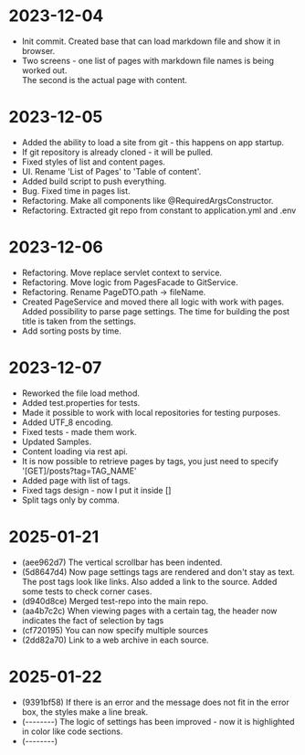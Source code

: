 # 2023-12-04
- Init commit. Created base that can load markdown file and show it in browser.
- Two screens - one list of pages with markdown file names is being worked out.  
The second is the actual page with content.

# 2023-12-05
- Added the ability to load a site from git - this happens on app startup. 
- If git repository is already cloned - it will be pulled.
- Fixed styles of list and content pages.
- UI. Rename 'List of Pages' to 'Table of content'.
- Added build script to push everything.
- Bug. Fixed time in pages list.
- Refactoring. Make all components like @RequiredArgsConstructor.
- Refactoring. Extracted git repo from constant to application.yml and .env

# 2023-12-06
- Refactoring. Move replace servlet context to service.
- Refactoring. Move logic from PagesFacade to GitService. 
- Refactoring. Rename PageDTO.path -> fileName.
- Created PageService and moved there all logic with work with pages. Added possibility to 
  parse page settings. The time for building the post title is taken from the settings. 
- Add sorting posts by time.

# 2023-12-07
- Reworked the file load method. 
- Added test.properties for tests. 
- Made it possible to work with local repositories for testing purposes. 
- Added UTF_8 encoding. 
- Fixed tests - made them work. 
- Updated Samples. 
- Content loading via rest api.
- It is now possible to retrieve pages by tags, you just need to specify 
  '[GET]/posts?tag=TAG_NAME'
- Added page with list of tags.
- Fixed tags design - now I put it inside []
- Split tags only by comma.

# 2025-01-21
- (aee962d7) The vertical scrollbar has been indented.
- (5d8647d4) Now page settings tags are rendered and don't stay as text.
  The post tags look like links. 
  Also added a link to the source. 
  Added some tests to check corner cases. 
- (d940d8ce) Merged test-repo into the main repo.
- (aa4b7c2c) When viewing pages with a certain tag, the header now indicates the fact of selection by tags
- (cf720195) You can now specify multiple sources
- (2dd82a70) Link to a web archive in each source.

# 2025-01-22
- (9391bf58) If there is an error and the message does not fit in the error box, the styles make a line break.
- (--------) The logic of settings has been improved - now it is highlighted in color like code sections.
- (--------)    